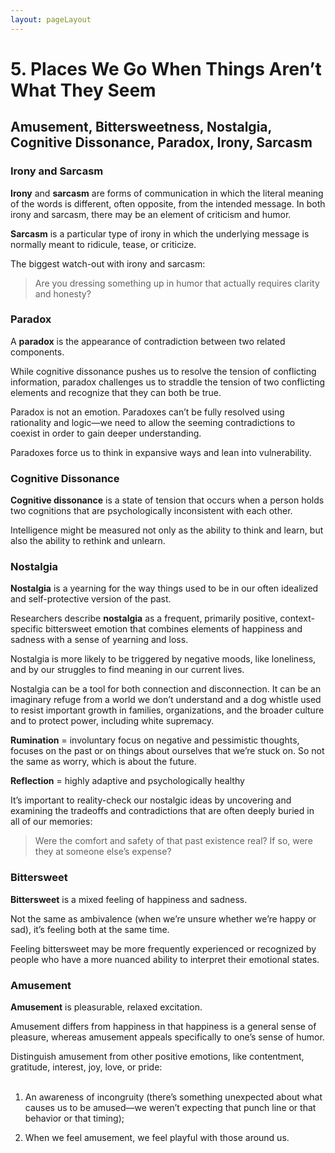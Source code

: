 ```yaml
---
layout: pageLayout
---
```


# 5. Places We Go When Things Aren’t What They Seem

## Amusement, Bittersweetness, Nostalgia, Cognitive Dissonance, Paradox, Irony, Sarcasm

### Irony and Sarcasm

**Irony** and **sarcasm** are forms of communication in which the literal meaning of the words is different, often opposite, from the intended message. In both irony and sarcasm, there may be an element of criticism and humor.

**Sarcasm** is a particular type of irony in which the underlying message is normally meant to ridicule, tease, or criticize.

The biggest watch-out with irony and sarcasm:

> Are you dressing something up in humor that actually requires clarity and honesty?

### Paradox

A **paradox** is the appearance of contradiction between two related components.

While cognitive dissonance pushes us to resolve the tension of conflicting information, paradox challenges us to straddle the tension of two conflicting elements and recognize that they can both be true.

Paradox is not an emotion. Paradoxes can’t be fully resolved using rationality and logic—we need to allow the seeming contradictions to coexist in order to gain deeper understanding.

Paradoxes force us to think in expansive ways and lean into vulnerability.

### Cognitive Dissonance

**Cognitive dissonance** is a state of tension that occurs when a person holds two cognitions that are psychologically inconsistent with each other.

Intelligence might be measured not only as the ability to think and learn, but also the ability to rethink and unlearn.

### Nostalgia

**Nostalgia** is a yearning for the way things used to be in our often idealized and self-protective version of the past.

Researchers describe **nostalgia** as a frequent, primarily positive, context-specific bittersweet emotion that combines elements of happiness and sadness with a sense of yearning and loss.

Nostalgia is more likely to be triggered by negative moods, like loneliness, and by our struggles to find meaning in our current lives.

Nostalgia can be a tool for both connection and disconnection. It can be an imaginary refuge from a world we don’t understand and a dog whistle used to resist important growth in families, organizations, and the broader culture and to protect power, including white supremacy.

**Rumination** = involuntary focus on negative and pessimistic thoughts, focuses on the past or on things about ourselves that we’re stuck on. So not the same as worry, which is about the future.

**Reflection** = highly adaptive and psychologically healthy

It’s important to reality-check our nostalgic ideas by uncovering and examining the tradeoffs and contradictions that are often deeply buried in all of our memories:

> Were the comfort and safety of that past existence real? If so, were they at someone else’s expense?

### Bittersweet

**Bittersweet** is a mixed feeling of happiness and sadness.

Not the same as ambivalence (when we’re unsure whether we’re happy or sad), it’s feeling both at the same time.

Feeling bittersweet may be more frequently experienced or recognized by people who have a more nuanced ability to interpret their emotional states.

### Amusement

**Amusement** is pleasurable, relaxed excitation.

Amusement differs from happiness in that happiness is a general sense of pleasure, whereas amusement appeals specifically to one’s sense of humor.

Distinguish amusement from other positive emotions, like contentment, gratitude, interest, joy, love, or pride:
<br><br>

1. An awareness of incongruity (there’s something unexpected about what causes us to be amused—we weren’t expecting that punch line or that behavior or that timing);

2. When we feel amusement, we feel playful with those around us.
